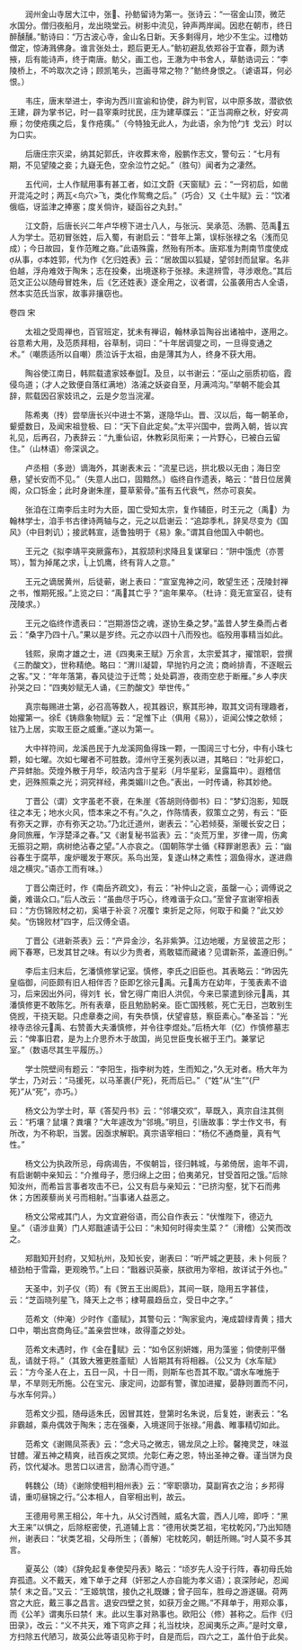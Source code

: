 <!-- { "loadSidebar": true } -->
　　润州金山寺居大江中，张、孙鲂留诗为第一。张诗云：“一宿金山顶，微茫水国分。僧归夜船月，龙出晓堂云。树影中流见，钟声两岸闻。因悲在朝市，终日醉醺醺。”鲂诗曰：“万古波心寺，金山名日新。天多剩得月，地少不生尘。过橹妨僧定，惊涛溅佛身。谁言张处土，题后更无人。”鲂初避乱依郑谷于宜春，颇为诱掖，后有能诗声，终于南唐。鲂父，画工也，王澈为中书舍人，草鲂诰词云：“李陵桥上，不吟取次之诗；顾凯笔头，岂画寻常之物？”鲂终身恨之。（谑语耳，何必恨。）

　　韦庄，唐末举进士，李询为西川宣谕和协使，辟为判官，以中原多故，潜欲依王建，辟为掌书记，时一县宰乘时扰民，庄为建草牒云：“正当凋瘵之秋，好安凋瘵；勿使疮痍之后，复作疮痍。”（今特独无此人，为此语，余为怆勹钅戈云）时以为口实。

　　后唐庄宗灭梁，纳其妃郭氏，许收葬末帝，殷鹏作志文，警句云：“七月有期，不见望陵之妾；九嶷无色，空余泣竹之妃。”（胜句）闻者为之凄然。

　　五代间，士人作赋用事有甚工者，如江文蔚《天窗赋》云：“一窍初启，如凿开混沌之时；两瓦<鸟穴>飞，类化作鸳鸯之后。”（巧合）又《土牛赋》云：“饮渚俄临，讶监津之捧塞；度关倘许，疑函谷之丸封。”

　　江文蔚，后唐长兴二年卢华榜下进士八人，与张沅、吴承范、汤鹏、范禹五人为学士。范初冒张姓，后入蜀，有谢启云：“昔年上第，误标张禄之名（浅而见成）；今日故园，复作范睢之裔。”此语殊露，然殆有所本。唐郑准为荆南节度使成从事，本姓郭，代为作《乞归姓表》云：“居故国以狐疑，望邻封而鼠窜。名非伯越，浮舟难效于陶朱；志在投秦，出境遂称于张禄。未遑辨雪，寻涉艰危。”其后范文正公以随母冒姓朱，后《乞还姓表》遂全用之，议者谓，公虽袭用古人全语，然本实范氏当家，故事非攘窃也。 

卷四 宋 
 
　　太祖之受周禅也，百官班定，犹未有禅诏，翰林承旨陶谷出诸袖中，遂用之。谷意希大用，及范质拜相，谷草制，词曰：“十年居调燮之司，一旦得变通之术。”（嘲质适所以自嘲）质泣诉于太祖，由是薄其为人，终身不获大用。

　　陶谷使江南日，韩熙载遣家妓奉盥。及旦，以书谢云：“巫山之丽质初临，霞侵鸟道；（才人之致便自落红满地）洛浦之妖姿自至，月满鸿沟。”举朝不能会其辞，熙载因召家妓讯之，云是夕忽当浣濯。

　　陈希夷（抟）尝举唐长兴中进士不第，遂隐华山。晋、汉以后，每一朝革命，颦蹙数日，及闻宋祖登极、曰：“天下自此定矣。”太平兴国中，尝两入朝，皆以宾礼见，后再召，乃表辞云：“九重仙诏，休教彩凤衔来；一片野心，已被白云留住。”（山林语）帝深讽之。

　　卢丞相（多逊）谪海外，其谢表末云：“流星已远，拱北极以无由；海日空悬，望长安而不见。”（失意人出口，固黯然。）临终自作遗表，略云：“昔日位居黄阁，众口铄金；此时身谢朱崖，蔓草萦骨。”虽有五代衰气，然亦可哀矣。

　　张洎在江南李后主时为大臣，国亡受知太宗，复作辅臣，时王元之（禹）为翰林学士，洎手书古律诗两轴与之，元之以启谢云：“追踪季札，辞吴尽变为《国风》（中目刺讥）；接武韩宣，适鲁独明于《易》象。”谓其自他国入中朝也。

　　王元之《拟李靖平突厥露布》，其叙颉利求降且复谋窜曰：“阱中饿虎（亦詈骂），暂为掉尾之求，上饥鹰，终有背人之意。”

　　王元之谪居黄州，后徒蕲，谢上表曰：“宣室鬼神之问，敢望生还；茂陵封禅之书，惟期死报。”上览之曰：“禹其亡乎？”逾年果卒。（杜诗：竟无宣室召，徒有茂陵求。）

　　王元之临终作遗表曰：“岂期游岱之魂，遂协生桑之梦。”盖昔人梦生桑而占者云：“桑字乃四十八。”果以是岁终。元之亦以四十八而殁也。临殁用事精当如此。

　　钱熙，泉南才雄之士，进《四夷来王赋》万余言，太宗爱其才，擢馆职，尝撰《三酌酸文》，世称精绝。略曰：“渭川凝碧，早抛钓月之流；商岭排青，不逐眠云之客。”又：“年年落第，春风徒泣于迁莺；处处羁游，夜雨空悲于断雁。”乡人李庆孙哭之曰：“四夷妙赋无人诵，《三酌酸文》举世传。”

　　真宗每赐进士第，必召高等数人，视其器识，察其形神，取其文词有理趣者，始擢第一。徐《铸鼎象物赋》云：“足惟下止（俱用《易》），讵闻公悚之欹倾；铉乃上居，实取王臣之威重。”遂以为第一。

　　大中祥符间，龙溪邑民于九龙溪网鱼得珠一颗，一围阔三寸七分，中有小珠七颗，如七曜。次如七曜者不可胜数。漳州守王冕列表以进，其略曰：“吐非蛇口，产异蚌胎。荧煌外散于月华，皎洁内含于星彩（月华星彩，呈露篇中）。遐稽信史，迥殊照乘之光；洞究祥经，弗类媚川之色。”表出，一时传诵，称其妙绝。

　　丁晋公（谓）文字虽老不衰，在朱崖《答胡则侍御书》曰：“梦幻泡影，知既往之本无；地水火风，悟本来之不有。”久之，作陈情表，叙策立之劳，有云：“臣有弥天之罪，亦有弥天之功。”乃北迁道州，谢表云：“心若倾葵，渐暖长安之日；身同旅雁，乍浮楚泽之春。”又《谢复秘书监表》云：“炎荒万里，岁律一周，伤禽无振羽之期，病树绝沾春之望。”人亦哀之。（国朝陈学士循《释罪谢恩表》云：“幽谷春生于腐苹，废炉暖发于寒灰。系鸟出笼，复遂山林之素性；涸鱼得水，遂进鼎俎之横灾。”语亦工而有味。）

　　丁晋公南迁时，作《南岳齐疏文》，有云：“补仲山之衮，虽罄一心；调傅说之羹，难谐众口。”后人改云：“虽曲尽于巧心，终难谐于众口。”至曾子宣谢宰相表曰：“方伤锦败材之初，奚堪于补衮？况覆饣束折足之际，何取于和羹？”此又妙矣。“伤锦败材”四字，后汉傅全语。

　　丁晋公《进新茶表》云：“产异金沙，名非紫笋。江边地暖，方呈彼茁之形；阙下春寒，已发其甘之味。有以少为贵者，焉敢韫而藏诸？见谓新茶，盖遵旧例。”

　　李后主归末后，乞潘慎修掌记室。慎修，李氏之旧臣也。其表略云：“昨因先皇临御，问臣颇有旧人相伴否？臣即乞徐元禹。元禹方在幼年，于笺表素不谙习，后来因出外问，得刘钅长，曾乞得广南旧人洪侃，今来已蒙遣到徐元禹，其潘慎修更不敢陈乞。所有表章，臣且勉励躬亲。臣亡国残骸，死亡无日，岂敢别生侥觊，干挠天聪。只虑章奏之间，有失恭慎，伏望睿慈，察臣素心。”奉圣旨：“光禄寺丞徐元禹、右赞善大夫潘慎修，并令往李煜处。”后杨大年（亿）作慎修墓志云：“俾事旧君，是为上介思乔木于故国，尚见世臣曳长裾于王门。兼掌记室。”（数语尽其生平履历。）

　　学士院壁间有题云：“李阳生，指李树为姓，生而知之，”久无对者。杨大年为学士，乃对云：“马援死，以马革裹{尸死}，死而后已。”（“姓”从“生”“{尸死}”从“死”，亦巧。）

　　杨文公为学士时，草《答契丹书》云：“邻壤交欢”，草既入，真宗自注其侧云：“朽壤？鼠壤？粪壤？”大年遽改为“邻境。”明旦，引唐故事：学士作文书，有所改，为不称职，当罢。因亟求解职。真宗语宰相曰：“杨亿不通商量，真有气性。”

　　杨文公为执政所忌，母病谒告，不俟朝旨，径归韩城，与弟倚居，逾年不调，有启谢朝中亲知云：“介推母子，愿归绵上之田；伯夷弟兄，甘受首阳之饿。”后除知汝州，而希旨言事者攻击不已，公又有启与亲知云：“已挤沟壑，犹下石而弗休；方困蒺藜尚关弓而相射。”当事诸人益恶之。

　　杨文公常戒其门人，为文宜避俗语，而公自作表云：“伏惟陛下，德迈九皇。”（语涉韭黄）门人郑戬遽请于公曰：“未知何时得卖生菜？”（滑稽）公笑而改之。

　　郑戬知开封府，又知杭州，及知长安，谢表曰：“听严城之更鼓，未卜何辰？植劲柏于雪霜，更观晚节。”上曰：“戬器识英豪，朕欲用为宰相，故详试于外也。”

　　天圣中，刘子仪（筠）有《贺五王出阁启》，其间一联，隐用五字甚佳，云：“芝函晓列星飞，降天上之书；棣萼晨趋岳立，受日中之字。”

　　范希文（仲淹）少时作《齑赋》，其警句云：“陶家瓮内，淹成碧绿青黄；措大口中，嚼出宫商角征。”盖亲尝世味，故得齑之妙处。

　　范希文未遇时，作《金在赋》云：“如令区别妍媸，用为藻鉴；倘使削平僭乱，请就于将。”（其致大雅更胜齑赋）人皆期其有将相器。（公又为《水车赋》云：“方今圣人在上，五日一风，十日一雨，则斯车也吾其不取。”谓水车唯施于旱，不旱则无所施。公在宝元、康定间，边鄙有警，骤加进擢，晏静则置而不问，与水车何异。）

　　范希文少孤，随母适朱氏，因冒其姓，登第时名朱说，后复姓，谢表云：“名非霸越，乘舟偶效于陶朱；志在强秦，入境遂同于张禄。”用蠡、睢事精切如此。

　　范希文《谢赐凤茶表》云：“念犬马之微志，锡龙凤之上珍。馨掩灵芝，味滋甘醴。濯五神之精爽，祛百疾之冥烦。允彰仁寿之恩，特出圣神之眷。谨当饼为良药，饮代凝冰。思苦口以进言，励清心而守道。”

　　韩魏公（琦）《谢除使相判相州表》云：“宰职隳功，莫副宵衣之治；乡邦得请，重叨昼锦之行。”公本相人，自宰相出判，故云。

　　王德用号黑王相公，年十九，从父讨西贼，威名大震，西人儿啼，即呼：“黑大王来”以惧之，后除枢密使，孔道辅上言：“德用状类艺祖，宅枕乾冈，”乃出知随州，谢表曰：“状类艺祖，父母所生；（善解）宅枕乾冈，朝廷所赐。”时人莫不多其言。

　　夏英公（竦）《辞免起复奉使契丹表》略云：“顷岁先人没于行阵，春初母氏始弃孤遗。义不戴天，难下单于之拜（奸邪之人亦自能为孝义语）；哀深陟屺，忍闻禁亻末之音。”又云：“王姬筑馆，接仇之礼既嫌；曾子回车，胜母之游遂辍。荷两宫之大庇，戴三事之昌言。退安四壁之贫，如获万金之赐。”不拜单于，用郑众事，而《公羊》谓夷乐曰禁亻末。此以生事对熟事也。欧阳公（修）甚称之。后作《归田录》，改云：“义不共天，难下穹庐之拜；礼当枕块，忍闻夷乐之声。”是时文章，方扫除五代陋习，故英公此等语见称于时，自是而后，四六之工，盖什伯于此矣。

